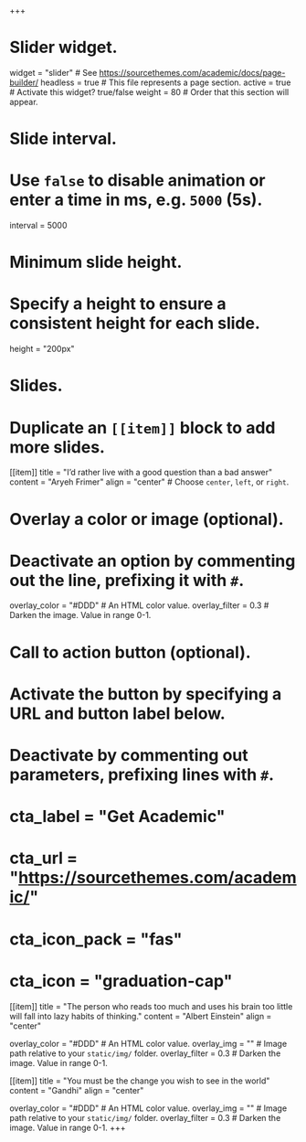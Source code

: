+++
# Slider widget.
widget = "slider"  # See https://sourcethemes.com/academic/docs/page-builder/
headless = true  # This file represents a page section.
active = true  # Activate this widget? true/false
weight = 80  # Order that this section will appear.

# Slide interval.
# Use `false` to disable animation or enter a time in ms, e.g. `5000` (5s).
interval = 5000

# Minimum slide height.
# Specify a height to ensure a consistent height for each slide.
height = "200px"

# Slides.
# Duplicate an `[[item]]` block to add more slides.
[[item]]
  title = "I’d rather live with a good question than a bad answer"
  content = "Aryeh Frimer"
  align = "center"  # Choose `center`, `left`, or `right`.

  # Overlay a color or image (optional).
  #   Deactivate an option by commenting out the line, prefixing it with `#`.
  overlay_color = "#DDD"  # An HTML color value.
  overlay_filter = 0.3  # Darken the image. Value in range 0-1.

  # Call to action button (optional).
  #   Activate the button by specifying a URL and button label below.
  #   Deactivate by commenting out parameters, prefixing lines with `#`.
  # cta_label = "Get Academic"
  # cta_url = "https://sourcethemes.com/academic/"
  # cta_icon_pack = "fas"
  # cta_icon = "graduation-cap"

[[item]]
  title = "The person who reads too much and uses his brain too little will fall into lazy habits of thinking."
  content = "Albert Einstein"
  align = "center"

  overlay_color = "#DDD"  # An HTML color value.
  overlay_img = ""  # Image path relative to your `static/img/` folder.
  overlay_filter = 0.3  # Darken the image. Value in range 0-1.

[[item]]
  title = "You must be the change you wish to see in the world"
  content = "Gandhi"
  align = "center"

  overlay_color = "#DDD"  # An HTML color value.
  overlay_img = ""  # Image path relative to your `static/img/` folder.
  overlay_filter = 0.3  # Darken the image. Value in range 0-1.
+++
